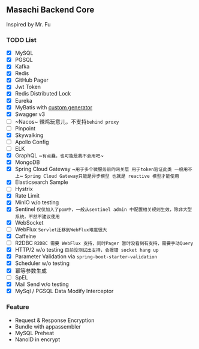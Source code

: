 ## Masachi Backend Core

Inspired by Mr. Fu

### TODO List

- [x] MySQL
- [x] PGSQL
- [x] Kafka
- [x] Redis
- [x] GitHub Pager
- [x] Jwt Token
- [x] Redis Distributed Lock
- [x] Eureka
- [x] MyBatis with [custom generator](https://github.com/masachi/mybatis-generator)
- [x] Swagger v3
- [ ] ~Nacos~ 辣鸡玩意儿，不支持```behind proxy```
- [ ] Pinpoint
- [x] Skywalking
- [ ] Apollo Config
- [ ] ELK
- [x] GraphQL ~```有点蠢，也可能是我不会用吧```~
- [x] MongoDB
- [x] Spring Cloud Gateway ~```用于多个微服务前的网关层 用于token验证此类 一般用不上```~ ```Spring Cloud Gateway只能是异步模型 也就是 reactive 模型才能使用```
- [x] Elasticsearch Sample
- [ ] Hystrix
- [x] Rate Limit
- [x] MinIO w/o testing
- [x] Sentinel ```仅仅加入了pom中，一般从sentinel admin 中配置相关规则生效，除非大型系统，不然不建议使用```
- [x] WebSocket
- [ ] WebFlux ```Servlet迁移到WebFlux难度很大```
- [x] Caffeine
- [ ] R2DBC ```R2DBC 需要 WebFlux 支持，同时Pager 暂时没看到有支持，需要手动Query```
- [x] HTTP/2 w/o testing ```目前没测试出支持，会报错 socket hang up```
- [x] Parameter Validation via ```spring-boot-starter-validation```
- [x] Scheduler w/o testing
- [x] 幂等参数生成
- [ ] SpEL
- [x] Mail Send w/o testing
- [x] MySql / PGSQL Data Modify Interceptor

### Feature
- Request & Response Encryption
- Bundle with appassembler
- MySQL Preheat
- NanoID in encrypt
